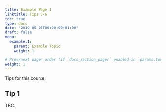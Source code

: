 ```yaml
---
title: Example Page 1
linktitle: Tips 5-6
toc: true
type: docs
date: "2019-05-05T00:00:00+01:00"
draft: false
menu:
  example.1:
    parent: Example Topic
    weight: 1

# Prev/next pager order (if `docs_section_pager` enabled in `params.toml`)
weight: 1
---
```


Tips for this course:

## Tip 1

TBC.
